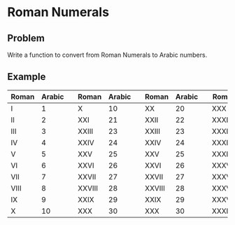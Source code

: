 # Roman Numerals
## Problem

Write a function to convert from Roman Numerals to Arabic numbers.

## Example

| Roman | Arabic || Roman | Arabic || Roman | Arabic || Roman | Arabic |
|-------|--------|-|-------|--------|-|-------|--------|-|-------|--------|
| I     | 1      || X     | 10     || XX    | 20     || XXX   | 30     |
| II    | 2      || XXI   | 21     || XXII  | 22     || XXXI  | 31     |
| III   | 3      || XXIII | 23     || XXIII | 23     || XXXII | 32     |
| IV    | 4      || XXIV  | 24     || XXIV  | 24     || XXXIII| 33     |
| V     | 5      || XXV   | 25     || XXV   | 25     || XXXIV | 34     |
| VI    | 6      || XXVI  | 26     || XXVI  | 26     || XXXV  | 35     |
| VII   | 7      || XXVII | 27     || XXVII | 27     || XXXVI | 36     |
| VIII  | 8      || XXVIII| 28     || XXVIII| 28     || XXXVII| 37     |
| IX    | 9      || XXIX  | 29     || XXIX  | 29     || XXXVIII| 38     |
| X     | 10     || XXX   | 30     || XXX   | 30     || XXXIX | 39     |

